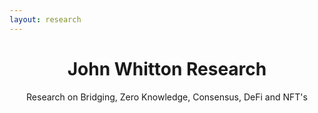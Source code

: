 ```yaml
---
layout: research
---
```


<div align="center">
  <h1 align="center">John Whitton Research</h1>
  <p align="center">Research on Bridging, Zero Knowledge, Consensus, DeFi and NFT's</p>
</div>